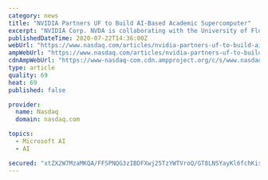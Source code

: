 ```yaml
---
category: news
title: "NVIDIA Partners UF to Build AI-Based Academic Supercomputer"
excerpt: "NVIDIA Corp. NVDA is collaborating with the University of Florida (UF) to build a powerful artificial intelligence (AI)-based supercomputer for the academic world. Notably, NVIDIA co-founder, Chris Malachowsky,"
publishedDateTime: 2020-07-22T14:36:00Z
webUrl: "https://www.nasdaq.com/articles/nvidia-partners-uf-to-build-ai-based-academic-supercomputer-2020-07-22"
ampWebUrl: "https://www.nasdaq.com/articles/nvidia-partners-uf-to-build-ai-based-academic-supercomputer-2020-07-22?amp"
cdnAmpWebUrl: "https://www-nasdaq-com.cdn.ampproject.org/c/s/www.nasdaq.com/articles/nvidia-partners-uf-to-build-ai-based-academic-supercomputer-2020-07-22?amp"
type: article
quality: 69
heat: 69
published: false

provider:
  name: Nasdaq
  domain: nasdaq.com

topics:
  - Microsoft AI
  - AI

secured: "xtZX2W7MzaMKQA/FFSPNQG3zIBDFXwj25TzYWTVroQ/GT8LNSYayKl6fchKisu5nXZjrxc6A6cPIwUh9yo42m7xdOHXFFCHQQpykr0fexcQT62SUlPyXgBvlGmSG6w1IqA5wnOszHJUjopLWcdOesAqqdSaF7S/S9nyVmxcg6DDvhzIIUOaXHLthqEuUt48J1O+3mLb5fd64bIB/UiffLUIYZtZJnnUVTw4pWrXHst/6rkiIzcq/uzKyNSOsQxIO1swhAM2oTXNjulnaM5pJY+UV21x7lsTZudlBFZ9yajrKa90DWUAjEvFwL1BLn40SY03R21nX5gi2HdvwOvhpYQ==;ZhoOTgIUdGI5EoN44fAlLw=="
---
```


